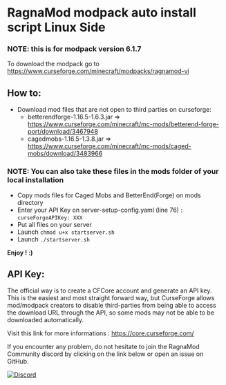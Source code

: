 # RagnaMod modpack auto install script Linux Side

### NOTE: this is for modpack version 6.1.7

To download the modpack go to https://www.curseforge.com/minecraft/modpacks/ragnamod-vi

## How to:

- Download mod files that are not open to third parties on curseforge:
  * betterendforge-1.16.5-1.6.3.jar => https://www.curseforge.com/minecraft/mc-mods/betterend-forge-port/download/3467948
  * cagedmobs-1.16.5-1.3.8.jar => https://www.curseforge.com/minecraft/mc-mods/caged-mobs/download/3483966


### NOTE: You can also take these files in the mods folder of your local installation

- Copy mods files for Caged Mobs and BetterEnd(Forge) on mods directory
- Enter your API Key on server-setup-config.yaml (line 76) : `curseForgeAPIKey: XXX`
- Put all files on your server
- Launch `chmod u+x startserver.sh`
- Launch `./startserver.sh`

**Enjoy ! :)**

## API Key:

The official way is to create a CFCore account and generate an API key. This is the easiest and most straight forward way, but CurseForge allows mod/modpack creators to disable third-parties from being able to access the download URL through the API, so some mods may not be able to be downloaded automatically.

Visit this link for more informations : https://core.curseforge.com/

If you encounter any problem, do not hesitate to join the RagnaMod Community discord by clicking on the link below or open an issue on GitHub.

[![Discord](https://github.com/BideoGemu/RagnaModAutoInstallForLinux/assets/71313676/5c58fcf2-bc1a-4063-8f52-2ede5768b366)
](https://discord.gg/bjjvFj9yQC)
